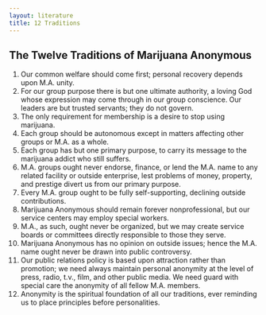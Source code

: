 ```yaml
---
layout: literature
title: 12 Traditions
---
```


## **The Twelve Traditions of Marijuana Anonymous**

1. Our common welfare should come first; personal recovery depends upon M.A. unity.
2. For our group purpose there is but one ultimate authority, a loving God whose expression may come through in our group conscience. Our leaders are but trusted servants; they do not govern.
3. The only requirement for membership is a desire to stop using marijuana.
4. Each group should be autonomous except in matters affecting other groups or M.A. as a whole.
5. Each group has but one primary purpose, to carry its message to the marijuana addict who still suffers.
6. M.A. groups ought never endorse, finance, or lend the M.A. name to any related facility or outside enterprise, lest problems of money, property, and prestige divert us from our primary purpose.
7. Every M.A. group ought to be fully self-supporting, declining outside contributions.
8. Marijuana Anonymous should remain forever nonprofessional, but our service centers may employ special workers.
9. M.A., as such, ought never be organized, but we may create service boards or committees directly responsible to those they serve.
10. Marijuana Anonymous has no opinion on outside issues; hence the M.A. name ought never be drawn into public controversy.
11. Our public relations policy is based upon attraction rather than promotion; we need always maintain personal anonymity at the level of press, radio, t.v., film, and other public media. We need guard with special care the anonymity of all fellow M.A. members.
12. Anonymity is the spiritual foundation of all our traditions, ever reminding us to place principles before personalities.
